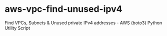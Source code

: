 # aws-vpc-find-unused-ipv4
Find VPCs, Subnets &amp; Unused private IPv4 addresses - AWS (boto3) Python Utility Script
